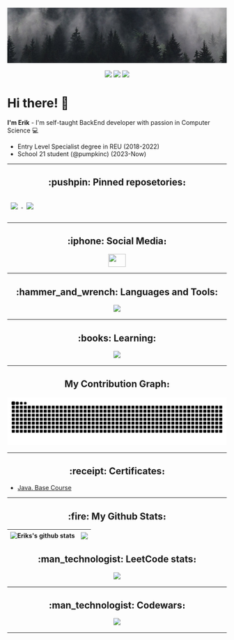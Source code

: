 ![Header](https://github.com/emarkosyan/emarkosyan/blob/main/assets/header.jpg)

<p align="center">
 
 <img src="https://badges.strrl.dev/years/emarkosyan"/> 
 <img src="https://badges.strrl.dev/repos/emarkosyan"/>
 <img src="https://badges.strrl.dev/commits/all/emarkosyan" />

</p>

# Hi there! 👋
**I'm Erik** - I'm self-taught BackEnd developer with passion in Computer Science 💻

- Entry Level Specialist degree in REU (2018-2022)
- School 21 student (@pumpkinc) (2023-Now)
---

<h2 align="center" style="text-decoration: none;">
  :pushpin: Pinned reposetories։
</h2>



<a href="https://github.com/emarkosyan/Earth-Defence">
  <img align="center" style="margin:1rem 0.5rem" src="https://github-readme-stats.vercel.app/api/pin/?username=emarkosyan&repo=Earth-Defence&title_color=ffffff&text_color=c9cacc&icon_color=4AB197&bg_color=1A2B34" />
</a>
<a href="https://github.com/emarkosyan/pacman-ai">
  <img align="center" style="margin:1rem 0.5rem" src="https://github-readme-stats.vercel.app/api/pin/?username=emarkosyan&repo=pacman-ai&title_color=ffffff&text_color=c9cacc&icon_color=4AB197&bg_color=1A2B34" />
</a>

--- 

<h2 align="center">
  :iphone: Social Media։
</h2>

<p align="center">
<!--<a href="your link" target="blank"><img align="center" src="https://cdn.jsdelivr.net/npm/simple-icons@3.0.1/icons/twitter.svg" alt="" height="30" width="40" /></a>
<a href="your link" target="blank"><img align="center" src="https://cdn.jsdelivr.net/npm/simple-icons@3.0.1/icons/linkedin.svg" alt="" height="30" width="40" /></a>-->
<a href="https://t.me\cerbinnn" target="blank"><img align="center" src="https://cdn.jsdelivr.net/npm/simple-icons@3.0.1/icons/telegram.svg" alt="" height="30" width="40" /></a>
</p>

---

<h2 align="center">
  :hammer_and_wrench: Languages and Tools:
</h2>


<div>
  <p align="center">
    <img src="https://skillicons.dev/icons?i=java,bash,c,cpp,js,maven,gradle,mysql,postgres,firebase,idea" />
  </p>
</div>

---

<h2 align="center">
  :books: Learning:
</h2>

<div>
  <p align="center">
    <img src="https://skillicons.dev/icons?i=react,spring,go,hibernate,bots,docker,kafka,kubernetes,linux,ts,mongo,kotlin,jenkins" />
  </p>
</div>

---

<h2 align="center">
  My Contribution Graph։
</h2>
<p align="center">
  <picture>
    <source media="(prefers-color-scheme: dark)" srcset="https://raw.githubusercontent.com/emarkosyan/emarkosyan/output/github-contribution-grid-snake-dark.svg" />
    <source media="(prefers-color-scheme: light)" srcset="https://raw.githubusercontent.com/emarkosyan/emarkosyan/output/github-contribution-grid-snake.svg" />
    <img alt="github-snake" src="https://raw.githubusercontent.com/emarkosyan/emarkosyan/output/github-contribution-grid-snake.svg" />
  </picture>
</p>

---

<h2 align="center">
  :receipt: Certificates։
</h2>

- [Java. Base Course](https://stepik.org/cert/1859739)

---

<h2 align="center">
  :fire: My Github Stats։
</h2>

| <img align="center" src="https://github-readme-stats.vercel.app/api?username=emarkosyan&show_icons=true&include_all_commits=true&theme=darcula&hide_border=true" alt="Eriks's github stats" /> | <img align="center" src="https://github-readme-stats.vercel.app/api/top-langs/?username=emarkosyan&hide=html,css,shaderlab,kotlin,hlsl&layout=compact&theme=darcula&hide_border=true" /> |
| ------------- | ------------- |

<h2 align="center">
  :man_technologist: LeetCode stats։
</h2>

<p align = "center">
  <img  src = "https://leetcard.jacoblin.cool/emarkosyan?theme=nord&font=Sarabun">
</p>

---

<h2 align="center">
  :man_technologist: Codewars։
</h2>

<p align = "center">
  <img  src = "https://www.codewars.com/users/emarkosyan/badges/large">
</p>

---
